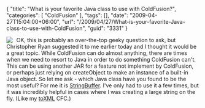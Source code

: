 {
	"title": "What is your favorite Java class to use with ColdFusion?",
	"categories": [
		"ColdFusion"
	],
	"tags": [],
	"date": "2009-04-27T15:04:00+06:00",
	"url": "/2009/04/27/What-is-your-favorite-Java-class-to-use-with-ColdFusion",
	"guid": "3331"
}

<img src="http://www.raymondcamden.com/images/cfjedi//java_logo.gif" align="left" style="margin-right: 10px"> OK, this is probably an over-the-top geeky question to ask, but Christopher Ryan suggested it to me earlier today and I thought it would be a great topic. While ColdFusion can do almost anything, there are times when we need to resort to Java in order to do something ColdFusion can't. This can be using another JAR for a feature not implement by ColdFusion, or perhaps just relying on createObject to make an instance of a built-in Java object. So let me ask - which Java class have you found to be the most useful? For me it is <a href="http://java.sun.com/j2se/1.5.0/docs/api/java/lang/StringBuffer.html">StringBuffer</a>. I've only had to use it a few times, but it was incredibly helpful in cases where I was creating a large string on the fly. (Like my <a href="http://www.raymondcamden.com/projects/toxml/">toXML</a> CFC.) 

<br clear="left">